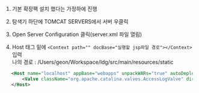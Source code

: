 1. 기본 확장팩 설치 했다는 가정하에 진행

2. 탐색기 하단에 TOMCAT SERVERS에서 서버 우클릭

3. Open Server Configuration 클릭(server.xml 파일 열림)

4. Host 태그 밑에 ``<Context path="" docBase="실행할 jsp파일 경로"></Context>`` 입력 <br>
   나의 경로 : /Users/geon/Workspace/ldg/src/main/resources/static

 ```xml
    <Host name="localhost" appBase="webapps" unpackWARs="true" autoDeploy="true">
        <Valve className="org.apache.catalina.valves.AccessLogValve" directory="logs" prefix="localhost_access_log" suffix=".txt" pattern="%h %l %u %t &quot;%r&quot; %s %b"/>
    </Host>
   ```